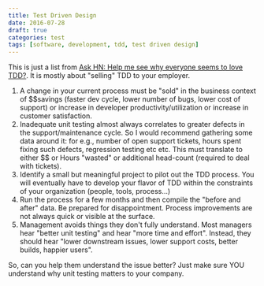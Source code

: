 ```yaml
---
title: Test Driven Design
date: 2016-07-28
draft: true
categories: test
tags: [software, development, tdd, test driven design]
---
```


This is just a list from [Ask HN: Help me see why everyone seems to love TDD?](https://news.ycombinator.com/item?id=12179756). It is mostly about "selling" TDD to your employer.
<!--more-->

1. A change in your current process must be "sold" in the business context of $$savings (faster dev cycle, lower number of bugs, lower cost of support) or increase in developer productivity/utilization or increase in customer satisfaction.
1. Inadequate unit testing almost always correlates to greater defects in the support/maintenance cycle. So I would recommend gathering some data around it: for e.g., number of open support tickets, hours spent fixing such defects, regression testing etc etc. This must translate to either $$ or Hours "wasted" or additional head-count (required to deal with tickets).
1. Identify a small but meaningful project to pilot out the TDD process. You will eventually have to develop your flavor of TDD within the constraints of your organization (people, tools, process...)
1. Run the process for a few months and then compile the "before and after" data. Be prepared for disappointment. Process improvements are not always quick or visible at the surface.
1. Management avoids things they don't fully understand. Most managers hear "better unit testing" and hear "more time and effort". Instead, they should hear "lower downstream issues, lower support costs, better builds, happier users".

So, can you help them understand the issue better? Just make sure YOU understand why unit testing matters to your company.
